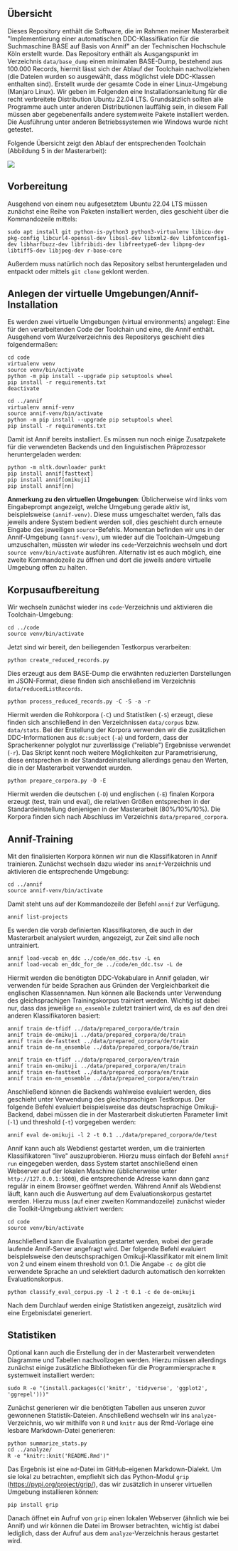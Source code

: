 ## Übersicht

Dieses Repository enthält die Software, die im Rahmen meiner Masterarbeit "Implementierung einer automatischen DDC-Klassifikation für die Suchmaschine BASE auf Basis von Annif" an der Technischen Hochschule Köln erstellt wurde.
Das Repository enthält als Ausgangspunkt im Verzeichnis `data/base_dump` einen minimalen BASE-Dump, bestehend aus 100.000 Records, hiermit lässt sich der Ablauf der Toolchain nachvollziehen (die Dateien wurden so ausgewählt, dass möglichst viele DDC-Klassen enthalten sind). Erstellt wurde der gesamte Code in einer Linux-Umgebung (Manjaro Linux). Wir geben im Folgenden eine Installationsanleitung für die recht verbreitete Distribution Ubuntu 22.04 LTS. Grundsätzlich sollten alle Programme auch unter anderen Distributionen lauffähig sein, in diesem Fall müssen aber gegebenenfalls andere systemweite Pakete installiert werden. Die Ausführung unter anderen Betriebssystemen wie Windows wurde nicht getestet.

Folgende Übersicht zeigt den Ablauf der entsprechenden Toolchain (Abbildung 5 in der Masterarbeit):

![](processing_workflow_overview.png)

## Vorbereitung

Ausgehend von einem neu aufgesetztem Ubuntu 22.04 LTS müssen zunächst eine Reihe von Paketen installiert werden, dies geschieht über die Kommandozeile mittels:

`sudo apt install git python-is-python3 python3-virtualenv libicu-dev pkg-config libcurl4-openssl-dev libssl-dev libxml2-dev libfontconfig1-dev libharfbuzz-dev libfribidi-dev libfreetype6-dev libpng-dev libtiff5-dev libjpeg-dev r-base-core`

Außerdem muss natürlich noch das Repository selbst heruntergeladen und entpackt oder mittels `git clone` geklont werden.

## Anlegen der virtuelle Umgebungen/Annif-Installation

Es werden zwei virtuelle Umgebungen (virtual environments) angelegt: Eine für den verarbeitenden Code der Toolchain und eine, die Annif enthält. Ausgehend vom Wurzelverzeichnis des Repositorys geschieht dies folgendermaßen:

```
cd code
virtualenv venv
source venv/bin/activate
python -m pip install --upgrade pip setuptools wheel
pip install -r requirements.txt
deactivate
```

```
cd ../annif
virtualenv annif-venv
source annif-venv/bin/activate
python -m pip install --upgrade pip setuptools wheel
pip install -r requirements.txt
```

Damit ist Annif bereits installiert. Es müssen nun noch einige Zusatzpakete für die verwendeten Backends und den linguistischen Präprozessor heruntergeladen werden: 

```
python -m nltk.downloader punkt
pip install annif[fasttext]
pip install annif[omikuji]
pip install annif[nn]
```

**Anmerkung zu den virtuellen Umgebungen**: Üblicherweise wird links vom Eingabeprompt angezeigt, welche Umgebung gerade aktiv ist, beispielsweise `(annif-venv)`. Diese muss umgeschaltet werden, falls das jeweils andere System bedient werden soll, dies geschieht durch erneute Eingabe des jeweiligen `source`-Befehls. Momentan befinden wir uns in der Annif-Umgebung `(annif-venv)`, um wieder auf die Toolchain-Umgebung umzuschalten, müssten wir wieder ins `code`-Verzeichnis wechseln und dort `source venv/bin/activate` ausführen. Alternativ ist es auch möglich, eine zweite Kommandozeile zu öffnen und dort die jeweils andere virtuelle Umgebung offen zu halten. 

## Korpusaufbereitung

Wir wechseln zunächst wieder ins `code`-Verzeichnis und aktivieren die Toolchain-Umgebung:

```
cd ../code
source venv/bin/activate
```

Jetzt sind wir bereit, den beiliegenden Testkorpus verarbeiten:

`python create_reduced_records.py`

Dies erzeugt aus dem BASE-Dump die erwähnten reduzierten Darstellungen im JSON-Format, diese finden sich anschließend im Verzeichnis `data/reducedListRecords`.

`python process_reduced_records.py -C -S -a -r`

Hiermit werden die Rohkorpora (`-C`) und Statistiken (`-S`) erzeugt, diese finden sich anschließend in den Verzeichnissen `data/corpus` bzw. `data/stats`. Bei der Erstellung der Korpora verwenden wir die zusätzlichen DDC-Informationen aus `dc:subject` (`-a`) und fordern, dass der Spracherkenner polyglot nur zuverlässige ("reliable") Ergebnisse verwendet (`-r`). Das Skript kennt noch weitere Möglichkeiten zur Parametrisierung, diese entsprechen in der Standardeinstellung allerdings genau den Werten, die in der Masterarbeit verwendet wurden.

`python prepare_corpora.py -D -E`

Hiermit werden die deutschen (`-D`) und englischen (`-E`) finalen Korpora erzeugt (test, train und eval), die relativen Größen entsprechen in der Standardeinstellung denjenigen in der Masterarbeit (80%/10%/10%). Die Korpora finden sich nach Abschluss im Verzeichnis `data/prepared_corpora`.

## Annif-Training

Mit den finalisierten Korpora können wir nun die Klassifikatoren in Annif trainieren. Zunächst wechseln dazu wieder ins `annif`-Verzeichnis und aktivieren die entsprechende Umgebung:

```
cd ../annif
source annif-venv/bin/activate
```

Damit steht uns auf der Kommandozeile der Befehl `annif` zur Verfügung.

`annif list-projects`

Es werden die vorab definierten Klassifikatoren, die auch in der Masterarbeit analysiert wurden, angezeigt, zur Zeit sind alle noch untrainiert.

```
annif load-vocab en_ddc ../code/en_ddc.tsv -L en
annif load-vocab en_ddc_for_de ../code/en_ddc.tsv -L de
```

Hiermit werden die benötigten DDC-Vokabulare in Annif geladen, wir verwenden für beide Sprachen aus Gründen der Vergleichbarkeit die englischen Klassennamen. Nun können alle Backends unter Verwendung des gleichsprachigen Trainingskorpus trainiert werden. Wichtig ist dabei nur, dass das jeweilige `nn_ensemble` zuletzt trainiert wird, da es auf den drei anderen Klassifikatoren basiert:

```
annif train de-tfidf ../data/prepared_corpora/de/train
annif train de-omikuji ../data/prepared_corpora/de/train
annif train de-fasttext ../data/prepared_corpora/de/train
annif train de-nn_ensemble ../data/prepared_corpora/de/train

annif train en-tfidf ../data/prepared_corpora/en/train
annif train en-omikuji ../data/prepared_corpora/en/train
annif train en-fasttext ../data/prepared_corpora/en/train
annif train en-nn_ensemble ../data/prepared_corpora/en/train
```

Anschließend können die Backends wahlweise evaluiert werden, dies geschieht unter Verwendung des gleichsprachigen Testkorpus. Der folgende Befehl evaluiert beispielsweise das deutschsprachige Omikuji-Backend, dabei müssen die in der Masterarbeit diskutierten Parameter limit (`-l`) und threshold (`-t`) vorgegeben werden:

`annif eval de-omikuji -l 2 -t 0.1 ../data/prepared_corpora/de/test`

Annif kann auch als Webdienst gestartet werden, um die trainierten Klassifikatoren "live" auszuprobieren. Hierzu muss einfach der Befehl `annif run` eingegeben werden, dass System startet anschließend einen Webserver auf der lokalen Maschine (üblicherweise unter `http://127.0.0.1:5000`), die entsprechende Adresse kann dann ganz regulär in einem Browser geöffnet werden. 
Während Annif als Webdienst läuft, kann auch die Auswertung auf dem Evaluationskorpus gestartet werden. Hierzu muss (auf einer zweiten Kommandozeile) zunächst wieder die Toolkit-Umgebung aktiviert werden:

```
cd code
source venv/bin/activate
```

Anschließend kann die Evaluation gestartet werden, wobei der gerade laufende Annif-Server angefragt wird. Der folgende Befehl evaluiert beispielsweise den deutschsprachigen Omikuji-Klassifikator mit einem limit von 2 und einem einem threshold von 0.1. Die Angabe `-c de` gibt die verwendete Sprache an und selektiert dadurch automatisch den korrekten Evaluationskorpus.

`python classify_eval_corpus.py -l 2 -t 0.1 -c de de-omikuji`

Nach dem Durchlauf werden einige Statistiken angezeigt, zusätzlich wird eine Ergebnisdatei generiert.

## Statistiken

Optional kann auch die Erstellung der in der Masterarbeit verwendeten Diagramme und Tabellen nachvollzogen werden. Hierzu müssen allerdings zunächst einige zusätzliche Bibliotheken für die Programmiersprache `R` systemweit installiert werden:

`sudo R -e "(install.packages(c('knitr', 'tidyverse', 'ggplot2', 'ggrepel')))"`

Zunächst generieren wir die benötigten Tabellen aus unseren zuvor gewonnenen Statistik-Dateien. Anschließend wechseln wir ins `analyze`-Verzeichnis, wo wir mithilfe von `R` und `knitr` aus der Rmd-Vorlage eine lesbare Markdown-Datei generieren:

```
python summarize_stats.py
cd ../analyze/
R -e "knitr::knit('README.Rmd')"
```

Das Ergebnis ist eine `md`-Datei im GitHub-eigenen Markdown-Dialekt. Um sie lokal zu betrachten, empfiehlt sich das Python-Modul `grip` (https://pypi.org/project/grip/), das wir zusätzlich in unserer virtuellen Umgebung installieren können:

`pip install grip`

Danach öffnet ein Aufruf von `grip` einen lokalen Webserver (ähnlich wie bei Annif) und wir können die Datei im Browser betrachten, wichtig ist dabei lediglich, dass der Aufruf aus dem `analyze`-Verzeichnis heraus gestartet wird.
